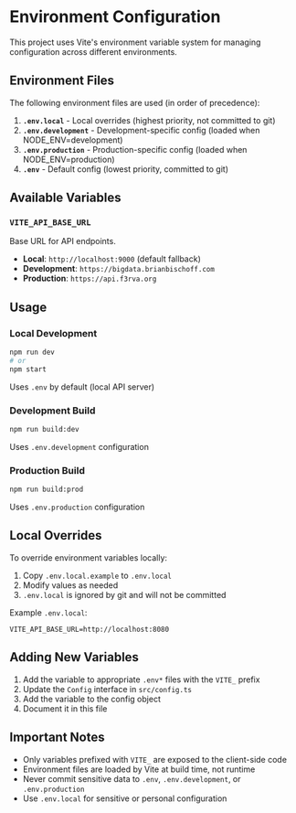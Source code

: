 # Environment Configuration

This project uses Vite's environment variable system for managing configuration across different environments.

## Environment Files

The following environment files are used (in order of precedence):

1. **`.env.local`** - Local overrides (highest priority, not committed to git)
2. **`.env.development`** - Development-specific config (loaded when NODE_ENV=development)
3. **`.env.production`** - Production-specific config (loaded when NODE_ENV=production)
4. **`.env`** - Default config (lowest priority, committed to git)

## Available Variables

### `VITE_API_BASE_URL`
Base URL for API endpoints.

- **Local**: `http://localhost:9000` (default fallback)
- **Development**: `https://bigdata.brianbischoff.com`
- **Production**: `https://api.f3rva.org`

## Usage

### Local Development
```bash
npm run dev
# or
npm start
```
Uses `.env` by default (local API server)

### Development Build
```bash
npm run build:dev
```
Uses `.env.development` configuration

### Production Build
```bash
npm run build:prod
```
Uses `.env.production` configuration

## Local Overrides

To override environment variables locally:

1. Copy `.env.local.example` to `.env.local`
2. Modify values as needed
3. `.env.local` is ignored by git and will not be committed

Example `.env.local`:
```
VITE_API_BASE_URL=http://localhost:8080
```

## Adding New Variables

1. Add the variable to appropriate `.env*` files with the `VITE_` prefix
2. Update the `Config` interface in `src/config.ts`
3. Add the variable to the config object
4. Document it in this file

## Important Notes

- Only variables prefixed with `VITE_` are exposed to the client-side code
- Environment files are loaded by Vite at build time, not runtime
- Never commit sensitive data to `.env`, `.env.development`, or `.env.production`
- Use `.env.local` for sensitive or personal configuration